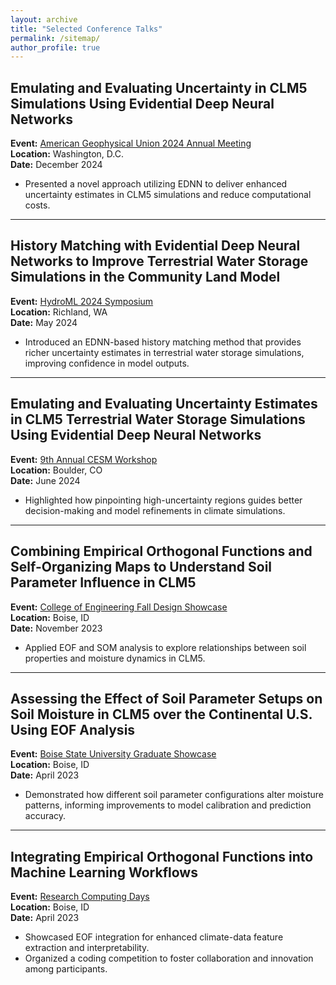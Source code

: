 ```yaml
---
layout: archive
title: "Selected Conference Talks"
permalink: /sitemap/
author_profile: true
---
```


## Emulating and Evaluating Uncertainty in CLM5 Simulations Using Evidential Deep Neural Networks  
**Event:** [American Geophysical Union 2024 Annual Meeting](https://www.agu.org/annual-meeting-2024)  
**Location:** Washington, D.C.  
**Date:** December 2024  

- Presented a novel approach utilizing EDNN to deliver enhanced uncertainty estimates in CLM5 simulations and reduce computational costs.

---
## History Matching with Evidential Deep Neural Networks to Improve Terrestrial Water Storage Simulations in the Community Land Model  
**Event:** [HydroML 2024 Symposium](https://www.pnnl.gov/events/hydroml-2024-symposium)  
**Location:** Richland, WA  
**Date:** May 2024  

- Introduced an EDNN-based history matching method that provides richer uncertainty estimates in terrestrial water storage simulations, improving confidence in model outputs.

---
## Emulating and Evaluating Uncertainty Estimates in CLM5 Terrestrial Water Storage Simulations Using Evidential Deep Neural Networks  
**Event:** [9th Annual CESM Workshop](https://www.cesm.ucar.edu/events/351/agenda)  
**Location:** Boulder, CO  
**Date:** June 2024  

- Highlighted how pinpointing high-uncertainty regions guides better decision-making and model refinements in climate simulations.

---
## Combining Empirical Orthogonal Functions and Self-Organizing Maps to Understand Soil Parameter Influence in CLM5  
**Event:** [College of Engineering Fall Design Showcase](https://www.boisestate.edu/coen/news-events/annual-design-showcase/)  
**Location:** Boise, ID  
**Date:** November 2023  

- Applied EOF and SOM analysis to explore relationships between soil properties and moisture dynamics in CLM5.

---
## Assessing the Effect of Soil Parameter Setups on Soil Moisture in CLM5 over the Continental U.S. Using EOF Analysis  
**Event:** [Boise State University Graduate Showcase](https://www.boisestate.edu/graduatecollege/showcase/)    
**Location:** Boise, ID  
**Date:** April 2023  

- Demonstrated how different soil parameter configurations alter moisture patterns, informing improvements to model calibration and prediction accuracy.

---
## Integrating Empirical Orthogonal Functions into Machine Learning Workflows  
**Event:** [Research Computing Days](https://www.boisestate.edu/rcs/research-computing-day/)   
**Location:** Boise, ID  
**Date:** April 2023  

- Showcased EOF integration for enhanced climate-data feature extraction and interpretability.  
- Organized a coding competition to foster collaboration and innovation among participants.
